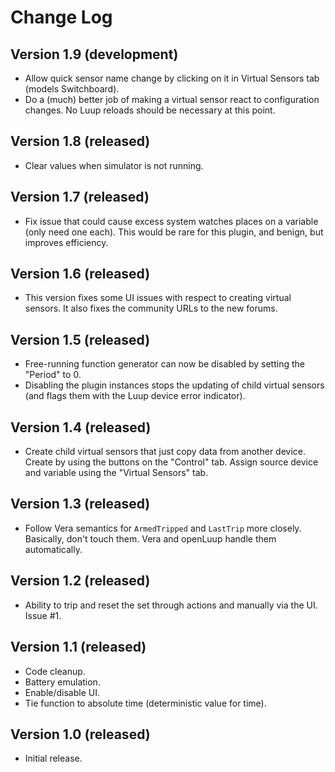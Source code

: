 # Change Log

## Version 1.9 (development)

* Allow quick sensor name change by clicking on it in Virtual Sensors tab (models Switchboard).
* Do a (much) better job of making a virtual sensor react to configuration changes. No Luup reloads should be necessary at this point.

## Version 1.8 (released)

* Clear values when simulator is not running.

## Version 1.7 (released)

* Fix issue that could cause excess system watches places on a variable (only need one each). This would be rare for this plugin, and benign, but improves efficiency.

## Version 1.6 (released)

* This version fixes some UI issues with respect to creating virtual sensors. It also fixes the community URLs to the new forums.

## Version 1.5 (released)

* Free-running function generator can now be disabled by setting the "Period" to 0.
* Disabling the plugin instances stops the updating of child virtual sensors (and flags them with the Luup device error indicator).

## Version 1.4 (released)

* Create child virtual sensors that just copy data from another device. Create by using the buttons on the "Control" tab. Assign source device and variable using the "Virtual Sensors" tab.

## Version 1.3 (released)

* Follow Vera semantics for `ArmedTripped` and `LastTrip` more closely. Basically, don't touch them. Vera and openLuup handle them automatically.

## Version 1.2 (released)

* Ability to trip and reset the set through actions and manually via the UI. Issue #1.

## Version 1.1 (released)

* Code cleanup.
* Battery emulation.
* Enable/disable UI.
* Tie function to absolute time (deterministic value for time).

## Version 1.0 (released)

* Initial release.